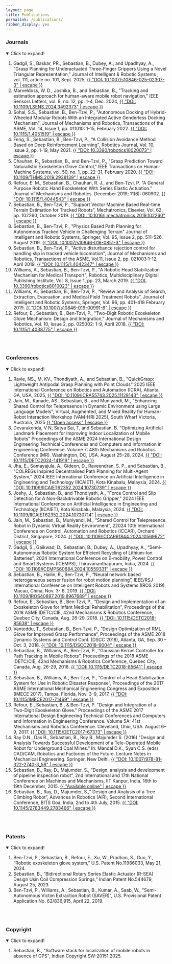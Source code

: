 ```yaml
---
layout: page
title: Publications
permalink: /publications/
ribbon_display: yes
---
```


### Journals
<details open>
<summary>Click to expand!</summary>

<ol>
<li> Gadgil, S., Baskar, PR., Sebastian, B., Dubey, A., and Upadhyay, A., "Grasp Planning for Underactuated Three-Finger Grippers Using a Novel Triangular Representation," Journal of Intelligent & Robotic Systems , vol. 111, article no. 101, Sept. 2025, <a href="https://doi.org/10.1007/s10846-025-02307-3"> {{ "DOI: 10.1007/s10846-025-02307-3" | escape }}</a> </li>
<li> Marveldoss, W. D., Joshika, B., and Sebastian, B., "Tracking and estimation approach for human-aware mobile robot navigation," IEEE Sensors Letters, vol. 8, no. 12, pp. 1-4, Dec. 2024, <a href="https://doi.org/10.1109/LSENS.2024.3492373"> {{ "DOI: 10.1109/LSENS.2024.3492373" | escape }}</a> </li>
<li> Sohal, S.S., Sebastian, B., Ben-Tzvi, P., "Autonomous Docking of Hybrid-Wheeled Modular Robots With an Integrated Active Genderless Docking Mechanism", Journal of Mechanisms and Robotics, Transactions of the ASME, Vol. 14, Issue 1, pp. 011010: 1-15, February 2022. <a href="https://doi.org/10.1115/1.4051519"> {{ "DOI: 10.1115/1.4051519" | escape }}</a> </li>
<li> Feng, S., Sebastian, B., Ben-Tzvi, P., "A Collision Avoidance Method Based on Deep Reinforcement Learning", Robotics Journal, Vol. 10, Issue 2, pp. 1-19, May 2021. <a href="https://doi.org/10.3390/robotics10020073"> {{ "DOI: 10.3390/robotics10020073" | escape }}</a> </li>
<li> Chauhan, R., Sebastian, B., and Ben-Tzvi, P., "Grasp Prediction Toward Naturalistic Exoskeleton Glove Control," IEEE Transactions on Human-Machine Systems, vol. 50, no. 1, pp. 22-31, February 2020. <a href="https://doi.org/10.1109/THMS.2019.2938139"> {{ "DOI: 10.1109/THMS.2019.2938139" | escape }}</a> </li>
<li> Refour, E. M., Sebastian, B., Chauhan, R. J., and Ben-Tzvi, P. "A General Purpose Robotic Hand Exoskeleton With Series Elastic Actuation." Journal of Mechanisms and Robotics. December 2019; 11(6): 060902. <a href="https://doi.org/10.1115/1.4044543"> {{ "DOI: 10.1115/1.4044543" | escape }}</a> </li>
<li> Sebastian, B., Ben-Tzvi, P., “Support Vector Machine Based Real-time Terrain Estimation for Tracked Robots”, Mechatronics, Elsevier, Vol. 62, pp. 102260, October 2019. <a href="https://doi.org/10.1016/j.mechatronics.2019.102260"> {{ "DOI: 10.1016/j.mechatronics.2019.102260" | escape }}</a> </li>
<li> Sebastian, B., Ben-Tzvi, P., "Physics Based Path Planning for Autonomous Tracked Vehicle in Challenging Terrain" Journal of Intelligent and Robotic Systems, Springer, Vol. 95, Issue 2, pp. 511-526, August 2019. <a href="https://doi.org/10.1007/s10846-018-0851-3"> {{ "DOI: 10.1007/s10846-018-0851-3" | escape }}</a> </li>
<li> Sebastian, B., Ben-Tzvi, P., "Active disturbance rejection control for handling slip in tracked vehicle locomotion", Journal of Mechanisms and Robotics, Transactions of the ASME, Vol.11, Issue 2, pp. 021003:1-12, April 2019. <a href="https://doi.org/10.1115/1.4042347"> {{ "DOI: 10.1115/1.4042347" | escape }}</a> </li> 
<li> Williams, A., Sebastian, B., Ben-Tzvi, P., "A Robotic Head Stabilization Mechanism for Medical Transport", Robotics, Multidisciplinary Digital Publishing Institute, Vol. 8, Issue 1, pp. 23, March 2019. <a href="https://doi.org/10.3390/robotics8010023"> {{ "DOI: 10.3390/robotics8010023" | escape }}</a> </li>
<li> Williams, A., Sebastian, B., Ben-Tzvi, P., “Review and Analysis of Search, Extraction, Evacuation, and Medical Field Treatment Robots”, Journal of Intelligent and Robotic Systems, Springer, Vol. 96, pp. 401–418 February 2019. <a href="https://doi.org/10.1007/s10846-019-00991-6"> {{ "DOI: 10.1007/s10846-019-00991-6" | escape }}</a> </li>
<li> Refour, E., Sebastian, B., Ben-Tzvi, P., "Two-Digit Robotic Exoskeleton Glove Mechanism: Design and Integration," Journal of Mechanisms and Robotics, Vol. 10, Issue 2, pp. 025002: 1-9, April 2018. <a href="https://doi.org/10.1115/1.4038775"> {{ "DOI: 10.1115/1.4038775" | escape }}</a> </li>

</ol>

</details>
<br/>
<br/>

### Conferences
<details open>
<summary>Click to expand!</summary>

<ol>
<li> Ravie, NS., M, KV., Thondiyath, A., and Sebastian, B., "QuickGrasp: Lightweight Antipodal Grasp Planning with Point Clouds" 2025 IEEE International Conference on Robotics and Automation (ICRA), Atlanta, GA, USA, 2025, <a href="https://doi.org/10.1109/ICRA55743.2025.11128143"> {{ "DOI: 10.1109/ICRA55743.2025.11128143" | escape }}</a> </li>
<li> Jain, M., Kanade, AS., Sebastian, B., and Muniyandi, M., "Enhancing Shared Control for Telepresence in Dynamic Environment using Large Language Models", Virtual, Augmented, and Mixed Reality for Human-Robot Interaction Workshop (VAM-HRI 2025), South Wharf Victoria, Australia, 2025 <a href="https://openreview.net/forum?id=Z2mh4OdDXX"> {{ "Open access" | escape }}</a> </li>
<li> Devarakonda, V N, Satya Sai, T, and Sebastian, B. "Optimizing Artificial Landmark Placement for Improving Indoor Localization of Mobile Robots" Proceedings of the ASME 2024 International Design Engineering Technical Conferences and Computers and Information in Engineering Conference. Volume 7: 48th Mechanisms and Robotics Conference (MR). Washington, DC, USA. August 25–28, 2024. <a href="https://doi.org/10.1115/DETC2024-141919"> {{ "DOI: 10.1115/DETC2024-141919" | escape }}</a> </li>
<li> Jha, E., Somayajula, A., Gideon, D., Raveendran, S. P., and Sebastian, B., "COLREGs Inspired Decentralised Path Planning for Multi-Agent System," 2024 IEEE International Conference on Artificial Intelligence in Engineering and Technology (IICAIET), Kota Kinabalu, Malaysia, 2024. <a href="https://doi.org/10.1109/IICAIET62352.2024.10730739"> {{ "DOI: 10.1109/IICAIET62352.2024.10730739" | escape }}</a> </li>
<li> Joshy, J., Sebastian, B., and Thondiyath, A., "Force Control and Slip Detection for A Non-Backdrivable Robotic Gripper," 2024 IEEE International Conference on Artificial Intelligence in Engineering and Technology (IICAIET), Kota Kinabalu, Malaysia, 2024. <a href="https://doi.org/10.1109/IICAIET62352.2024.10730714"> {{ "DOI: 10.1109/IICAIET62352.2024.10730714" | escape }}</a> </li>
<li> Jain, M., Sebastian, B., Muniyandi, M., “Shared Control for Telepresence Robot in Dynamic Virtual Reality Environment”, 22024 10th International Conference on Control, Automation and Robotics (ICCAR), Orchard District, Singapore, 2024. <a href="https://doi.org/10.1109/ICCAR61844.2024.10569672"> {{ "DOI: 10.1109/ICCAR61844.2024.10569672" | escape }}</a> </li>
<li> Gadgil, S., Gaikwad, D., Sebastian, B., Dubey, A., Upadhyay, A., “Semi-Autonomous Robotic System for Efficient Recycling of Lithium-Ion Batteries”, 2024 International Conference on E-mobility, Power Control and Smart Systems (ICEMPS), Thiruvananthapuram, India, 2024. <a href="https://doi.org/10.1109/ICEMPS60684.2024.10559331"> {{ "DOI: 10.1109/ICEMPS60684.2024.10559331" | escape }}</a> </li>
<li> Sebastian, B., Hailin, R., Ben-Tzvi, P., “Neural network based heterogeneous sensor fusion for robot motion planning”, IEEE/RSJ International Conference on Intelligent Robots and Systems (IROS 2019), Macau, China, Nov. 3- 8, 2019. <a href="https://doi.org/10.1109/IROS40897.2019.8967689"> {{ "DOI: 10.1109/IROS40897.2019.8967689" | escape }}</a> </li>
<li> Refour, E., Sebastian, B., Ben-Tzvi, P., "Design and Implementation of an Exoskeleton Glove for Infant Medical Rehabilitation", Proceedings of the 2018 ASME IDETC/CIE, 42nd Mechanisms & Robotics Conference, Quebec City, Canada, Aug. 26-29, 2018. <a href="https://doi.org/10.1115/DETC2018-85638"> {{ "DOI: 10.1115/DETC2018-85638" | escape }}</a> </li>
<li> Vanteddu, T., Sebastian, B., Ben-Tzvi, P., “Design Optimization of RML Glove for Improved Grasp Performance”, Proceedings of the ASME 2018 Dynamic Systems and Control Conf. (DSCC 2018), Atlanta, GA, Sep. 30 – Oct. 3, 2018. <a href="https://doi.org/10.1115/DSCC2018-9004"> {{ "DOI: 10.1115/DSCC2018-9004" | escape }}</a> </li>
<li> Sebastian, B., Williams, A., Ben-Tzvi, P., “Gaussian Kernel Controller for Path Tracking in Mobile Robots”, Proceedings of the 2018 ASME IDETC/CIE, 42nd Mechanisms & Robotics Conference, Quebec City, Canada, Aug. 26-29, 2018. <a href="https://doi.org/10.1115/DETC2018-85641"> {{ "DOI: 10.1115/DETC2018-85641" | escape }}</a> </li>
<li> Sebastian, B., Williams, A., Ben-Tzvi, P., “Control of a Head Stabilization System for Use in Robotic Disaster Response”, Proceedings of the 2017 ASME International Mechanical Engineering Congress and Exposition (IMECE 2017), Tampa, Florida, Nov. 3–9, 2017. <a href="https://doi.org/10.1115/IMECE2017-71469"> {{ "DOI: 10.1115/IMECE2017-71469" | escape }}</a> </li>
<li> Refour, E., Sebastian, B., & Ben-Tzvi, P. "Design and Integration of a Two-Digit Exoskeleton Glove." Proceedings of the ASME 2017 International Design Engineering Technical Conferences and Computers and Information in Engineering Conference. Volume 5A: 41st Mechanisms and Robotics Conference. Cleveland, Ohio, USA. August 6–9, 2017. <a href="https://doi.org/10.1115/DETC2017-67373"> {{ "DOI: 10.1115/DETC2017-67373" | escape }}</a> </li>
<li> Ray D.N., Das R., Sebastian, B., Roy B., Majumder S. (2016) "Design and Analysis Towards Successful Development of a Tele-Operated Mobile Robot for Underground Coal Mines." In: Mandal D.K., Syan C.S. (eds) CAD/CAM, Robotics and Factories of the Future. Lecture Notes in Mechanical Engineering. Springer, New Delhi. <a href="https://doi.org/10.1007/978-81-322-2740-3_58"> {{ "DOI: 10.1007/978-81-322-2740-3_58" | escape }}</a> </li>
<li> Sebastian, B., Ray, D., Majumder, S., “Design, analysis and development of pipeline inspection robot”, 2nd International and 17th National Conference on Machines and Mechanisms, IIT Kanpur, India. 16th to 19th December, 2015. <a href="http://www.inacomm2015.ammindia.org/img/104.pdf"> {{ "Available online" | escape }}</a> </li>
<li> Sebastian, B., Ray, D., Majumder, S.,” Design and Analysis of a Tree Climbing Robot”, Advances in Robotics (AiR), Second International Conference, BITS Goa, India. 2nd to 4th July, 2015. <a href="https://doi.org/10.1145/2783449.2783466"> {{ "DOI: 10.1145/2783449.2783466" | escape }}</a> </li>
</ol>

</details>
<br/>
<br/>

### Patents
<details open>
<summary>Click to expand!</summary>
<ol>

<li> Ben-Tzvi, P., Sebastian, B., Refour, E., Xu, W., Pradhan, S., Guo, Y., “Robotic exoskeleton glove system,” U.S. Patent No.11986033, May 21, 2024. </li>
<li> Sebastian, B., “Bidirectional Rotary Series Elastic Actuator (R-SEA) Design Usin Coil Compression Springs,” Indian Patent No.544679, August 25, 2023. </li>
<li> Ben-Tzvi, P., Williams, A., Sebastian, B., Kumar, A., Saab, W., "Semi-Autonomous Victim Extraction Robot (SAVER)”, U.S. Provisional Patent Application No. 62/836,915, April 22, 2019. </li>
</ol>

</details>
<br/>
<br/>

### Copyright
<details open>
<summary>Click to expand!</summary>
<ol>

<li> Sebastian, B., "Software stack for localization of mobile robots in absence of GPS", Indian Copyright SW-20151 2025. </li>  
</ol>

</details>




